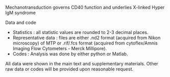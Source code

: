 Mechanotransduction governs CD40 function and underlies X-linked Hyper IgM syndrome

Data and code

- Statistics : all statistic values are rounded to 2-3 decimal places.
- Representative data : files are either .nd2 format (acquired from Nikon microscopy) of MTP or .rif/.fcs format (acquired from cytoflex/Amnis Imaging Flow Cytometers - Merck Millipore).
- Codes : Analysis was done by either python or Matlab. 

All data were shown in the main text and supplementary materials.
Other raw data or codes will be provided upon reasonable request.
